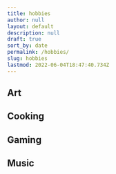 ```yaml
---
title: hobbies
author: null
layout: default
description: null
draft: true
sort_by: date
permalink: /hobbies/
slug: hobbies
lastmod: 2022-06-04T18:47:40.734Z
---
```


## Art

## Cooking

## Gaming

## Music
